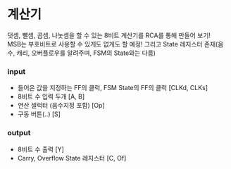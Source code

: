 # 계산기
덧셈, 뺄셈, 곱셈, 나눗셈을 할 수 있는 8비트 계산기를 RCA를 통해 만들어 보기!<br>
MSB는 부호비트로 사용할 수 있게도 없게도 할 예정! 그리고 State 레지스터 존재(음수, 캐리, 오버플로우를 알려주며, FSM의 State와는 다름)
### input
- 들어온 값을 지정하는 FF의 클럭, FSM State의 FF의 클럭 [CLKd, CLKs]
- 8비트 수 입력 두개 [A, B]
- 연산 셀럭터 (음수지정 포함) [Op]
- 구동 버튼(..) [S]
### output
- 8비트 수 출력 [Y]
- Carry, Overflow State 레지스터 [C, Of]
